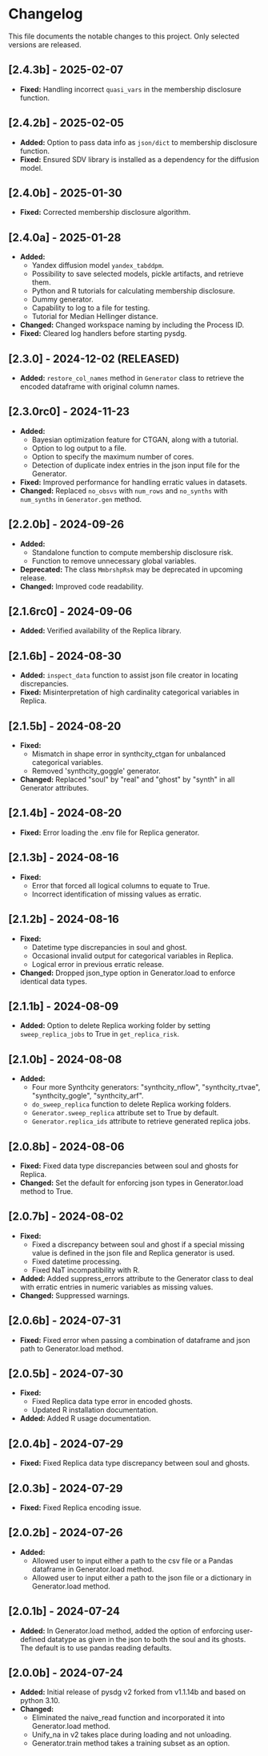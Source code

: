 # Changelog

This file documents the notable changes to this project. Only selected versions are released. 

## [2.4.3b] - 2025-02-07
- **Fixed:** Handling incorrect `quasi_vars` in the membership disclosure function.

## [2.4.2b] - 2025-02-05
- **Added:** Option to pass data info as `json/dict` to membership disclosure function.
- **Fixed:** Ensured SDV library is installed as a dependency for the diffusion model.

## [2.4.0b] - 2025-01-30
- **Fixed:** Corrected membership disclosure algorithm.

## [2.4.0a] - 2025-01-28
- **Added:**
  - Yandex diffusion model `yandex_tabddpm`.
  - Possibility to save selected models, pickle artifacts, and retrieve them.
  - Python and R tutorials for calculating membership disclosure.
  - Dummy generator.
  - Capability to log to a file for testing.
  - Tutorial for Median Hellinger distance.
- **Changed:** Changed workspace naming by including the Process ID.
- **Fixed:** Cleared log handlers before starting pysdg.

## [2.3.0] - 2024-12-02 (**RELEASED**)
- **Added:** `restore_col_names` method in `Generator` class to retrieve the encoded dataframe with original column names.

## [2.3.0rc0] - 2024-11-23
- **Added:**
  - Bayesian optimization feature for CTGAN, along with a tutorial.
  - Option to log output to a file.
  - Option to specify the maximum number of cores.
  - Detection of duplicate index entries in the json input file for the Generator.
- **Fixed:** Improved performance for handling erratic values in datasets.
- **Changed:** Replaced `no_obsvs` with `num_rows` and `no_synths` with `num_synths` in `Generator.gen` method.

## [2.2.0b] - 2024-09-26
- **Added:**
  - Standalone function to compute membership disclosure risk.
  - Function to remove unnecessary global variables.
- **Deprecated:** The class `MmbrshpRsk` may be deprecated in upcoming release.
- **Changed:** Improved code readability.

## [2.1.6rc0] - 2024-09-06
- **Added:** Verified availability of the Replica library.

## [2.1.6b] - 2024-08-30
- **Added:** `inspect_data` function to assist json file creator in locating discrepancies.
- **Fixed:** Misinterpretation of high cardinality categorical variables in Replica.

## [2.1.5b] - 2024-08-20
- **Fixed:**
  - Mismatch in shape error in synthcity_ctgan for unbalanced categorical variables.
  - Removed 'synthcity_goggle' generator.
- **Changed:** Replaced "soul" by "real" and "ghost" by "synth" in all Generator attributes.

## [2.1.4b] - 2024-08-20
- **Fixed:** Error loading the .env file for Replica generator.

## [2.1.3b] - 2024-08-16
- **Fixed:**
  - Error that forced all logical columns to equate to True.
  - Incorrect identification of missing values as erratic.

## [2.1.2b] - 2024-08-16
- **Fixed:**
  - Datetime type discrepancies in soul and ghost.
  - Occasional invalid output for categorical variables in Replica.
  - Logical error in previous erratic release.
- **Changed:** Dropped json_type option in Generator.load to enforce identical data types.

## [2.1.1b] - 2024-08-09
- **Added:** Option to delete Replica working folder by setting `sweep_replica_jobs` to True in `get_replica_risk`.

## [2.1.0b] - 2024-08-08
- **Added:**
  - Four more Synthcity generators: "synthcity_nflow", "synthcity_rtvae", "synthcity_gogle", "synthcity_arf".
  - `do_sweep_replica` function to delete Replica working folders.
  - `Generator.sweep_replica` attribute set to True by default.
  - `Generator.replica_ids` attribute to retrieve generated replica jobs.

## [2.0.8b] - 2024-08-06
- **Fixed:** Fixed data type discrepancies between soul and ghosts for Replica.
- **Changed:** Set the default for enforcing json types in Generator.load method to True.

## [2.0.7b] - 2024-08-02
- **Fixed:**
  - Fixed a discrepancy between soul and ghost if a special missing value is defined in the json file and Replica generator is used.
  - Fixed datetime processing.
  - Fixed NaT incompatibility with R.
- **Added:** Added suppress_errors attribute to the Generator class to deal with erratic entries in numeric variables as missing values.
- **Changed:** Suppressed warnings.

## [2.0.6b] - 2024-07-31
- **Fixed:** Fixed error when passing a combination of dataframe and json path to Generator.load method.

## [2.0.5b] - 2024-07-30
- **Fixed:**
  - Fixed Replica data type error in encoded ghosts.
  - Updated R installation documentation.
- **Added:** Added R usage documentation.

## [2.0.4b] - 2024-07-29
- **Fixed:** Fixed Replica data type discrepancy between soul and ghosts.

## [2.0.3b] - 2024-07-29
- **Fixed:** Fixed Replica encoding issue.

## [2.0.2b] - 2024-07-26
- **Added:** 
  - Allowed user to input either a path to the csv file or a Pandas dataframe in Generator.load method.
  - Allowed user to input either a path to the json file or a dictionary in Generator.load method.

## [2.0.1b] - 2024-07-24
- **Added:** In Generator.load method, added the option of enforcing user-defined datatype as given in the json to both the soul and its ghosts. The default is to use pandas reading defaults.

## [2.0.0b] - 2024-07-24
- **Added:** Initial release of pysdg v2 forked from v1.1.14b and based on python 3.10.
- **Changed:** 
  - Eliminated the naive_read function and incorporated it into Generator.load method.
  - Unify_na in v2 takes place during loading and not unloading.
  - Generator.train method takes a training subset as an option.

